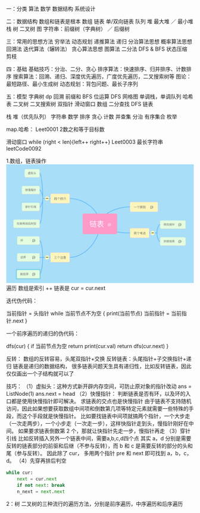 一：分类
算法
数学
数据结构
系统设计

二：数据结构
数组和链表是根本
数组
链表 单/双向链表
队列
堆  最大堆 ／ 最小堆
栈
树  二叉树
图
字符串：前缀树（字典树） ／ 后缀树

三：常用的思想方法
穷举法
动态规划
递推算法
递归
分治算法思想
概率算法思想
回溯法
迭代算法（辗转法）
贪心算法思想
图算法
二分法
DFS & BFS
状态压缩
剪枝

四：基础
基础技巧：分治、二分、贪心
排序算法：快速排序、归并排序、计数排序
搜索算法：回溯、递归、深度优先遍历，广度优先遍历，二叉搜索树等
图论：最短路径、最小生成树
动态规划：背包问题、最长子序列

五：模型
字典树
dp
回溯
前缀和
BFS
位运算
DFS 网格图
单调栈，单调队列
哈希表
二叉树
二叉搜索树
双指针
滑动窗口
数组
二分查找
DFS
链表

栈
堆（优先队列）
字符串
数学
排序
贪心
计数
并查集
分治
有序集合
枚举



map.哈希：
Leet0001  2数之和等于目标数


滑动窗口  while (right < len){left++ right++}
Leet0003 最长字符串 leetCode0092





1.数组，链表操作
![img.png](img.png)
遍历
数组是索引 ++
链表是 cur = cur.next

迭代伪代码：

当前指针 =  头指针
while 当前节点不为空 {
   print(当前节点)
   当前指针 = 当前指针.next
}

一个前序遍历的递归的伪代码：

dfs(cur) {
    if 当前节点为空 return
    print(cur.val)
    return dfs(cur.next)
}

反转：
数组的反转容易，头尾双指针+交换
反转链表：头尾指针+子交换指针+递归
链表是递归的数据结构， 很多链表问题天生具有递归性，比如反转链表，因此仅仅画出一个子结构就可以了

技巧：
（1）虚拟头：这种方式新开辟内存空间，可防止原对象的指针改动
ans = ListNode(1)
ans.next = head
（2）快慢指针：
判断链表是否有环，以及环的入口都是使用快慢指针即可解决。
求链表的交点也是快慢指针
由于链表不支持随机访问，因此如果想要获取数组中间项和倒数第几项等特定元素就需要一些特殊的手段，而这个手段就是快慢指针。
比如要找链表中间项就搞两个指针，一个大步走（一次走两步），一个小步走（一次走一步），这样快指针走到头，慢指针刚好在中间。
如果要求链表倒数第 2 个，那就让快指针先走一步，慢指针再走
（3）穿针引线
比如反转插入另外一个链表中间，需要a,b,c,d四个点
其实 a，d 分别是需要反转的链表部分的前驱和后继（不参与反转），而 b 和 c 是需要反转的部分的头和尾（参与反转）。
因此除了 cur， 多用两个指针 pre 和 next 即可找到 a，b，c，d。
（4）先穿再排后判空
```py
while cur:
    next = cur.next
    if not next: break
    n_next = next.next

```


2：树
二叉树的三种流行的遍历方法，分别是前序遍历，中序遍历和后序遍历
